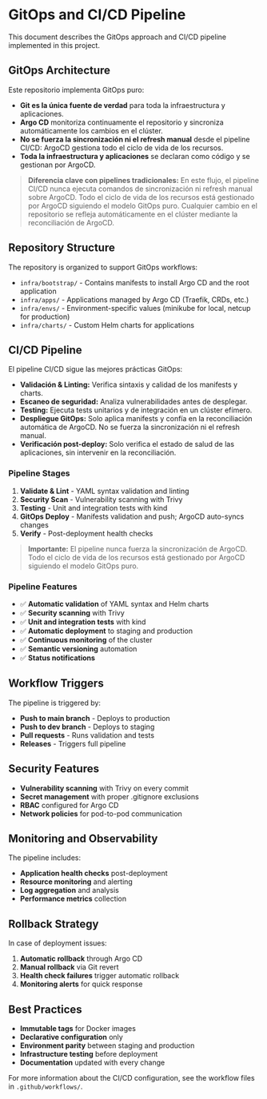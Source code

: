 # GitOps and CI/CD Pipeline

This document describes the GitOps approach and CI/CD pipeline implemented in this project.

## GitOps Architecture

Este repositorio implementa GitOps puro:

- **Git es la única fuente de verdad** para toda la infraestructura y aplicaciones.
- **Argo CD** monitoriza continuamente el repositorio y sincroniza automáticamente los cambios en el clúster.
- **No se fuerza la sincronización ni el refresh manual** desde el pipeline CI/CD: ArgoCD gestiona todo el ciclo de vida de los recursos.
- **Toda la infraestructura y aplicaciones** se declaran como código y se gestionan por ArgoCD.

> **Diferencia clave con pipelines tradicionales:**
> En este flujo, el pipeline CI/CD nunca ejecuta comandos de sincronización ni refresh manual sobre ArgoCD. Todo el ciclo de vida de los recursos está gestionado por ArgoCD siguiendo el modelo GitOps puro. Cualquier cambio en el repositorio se refleja automáticamente en el clúster mediante la reconciliación de ArgoCD.

## Repository Structure

The repository is organized to support GitOps workflows:

- `infra/bootstrap/` - Contains manifests to install Argo CD and the root application
- `infra/apps/` - Applications managed by Argo CD (Traefik, CRDs, etc.)
- `infra/envs/` - Environment-specific values (minikube for local, netcup for production)
- `infra/charts/` - Custom Helm charts for applications

## CI/CD Pipeline

El pipeline CI/CD sigue las mejores prácticas GitOps:

- **Validación & Linting:** Verifica sintaxis y calidad de los manifests y charts.
- **Escaneo de seguridad:** Analiza vulnerabilidades antes de desplegar.
- **Testing:** Ejecuta tests unitarios y de integración en un clúster efímero.
- **Despliegue GitOps:** Solo aplica manifests y confía en la reconciliación automática de ArgoCD. No se fuerza la sincronización ni el refresh manual.
- **Verificación post-deploy:** Solo verifica el estado de salud de las aplicaciones, sin intervenir en la reconciliación.

### Pipeline Stages

1. **Validate & Lint** - YAML syntax validation and linting
2. **Security Scan** - Vulnerability scanning with Trivy
3. **Testing** - Unit and integration tests with kind
4. **GitOps Deploy** - Manifests validation and push; ArgoCD auto-syncs changes
5. **Verify** - Post-deployment health checks

> **Importante:** El pipeline nunca fuerza la sincronización de ArgoCD. Todo el ciclo de vida de los recursos está gestionado por ArgoCD siguiendo el modelo GitOps puro.

### Pipeline Features

- ✅ **Automatic validation** of YAML syntax and Helm charts
- ✅ **Security scanning** with Trivy
- ✅ **Unit and integration tests** with kind
- ✅ **Automatic deployment** to staging and production
- ✅ **Continuous monitoring** of the cluster
- ✅ **Semantic versioning** automation
- ✅ **Status notifications**

## Workflow Triggers

The pipeline is triggered by:

- **Push to main branch** - Deploys to production
- **Push to dev branch** - Deploys to staging
- **Pull requests** - Runs validation and tests
- **Releases** - Triggers full pipeline

## Security Features

- **Vulnerability scanning** with Trivy on every commit
- **Secret management** with proper .gitignore exclusions
- **RBAC** configured for Argo CD
- **Network policies** for pod-to-pod communication

## Monitoring and Observability

The pipeline includes:

- **Application health checks** post-deployment
- **Resource monitoring** and alerting
- **Log aggregation** and analysis
- **Performance metrics** collection

## Rollback Strategy

In case of deployment issues:

1. **Automatic rollback** through Argo CD
2. **Manual rollback** via Git revert
3. **Health check failures** trigger automatic rollback
4. **Monitoring alerts** for quick response

## Best Practices

- **Immutable tags** for Docker images
- **Declarative configuration** only
- **Environment parity** between staging and production
- **Infrastructure testing** before deployment
- **Documentation** updated with every change

For more information about the CI/CD configuration, see the workflow files in `.github/workflows/`. 